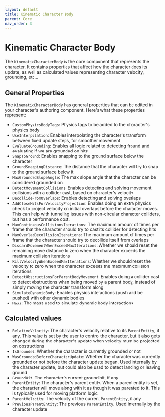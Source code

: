 ```yaml
---
layout: default
title: Kinematic Character Body
parent: Core
nav_order: 3
---
```


# Kinematic Character Body

The `KinematicCharacterBody` is the core component that represents the character. It contains properties that affect how the character does its update, as well as calculated values representing character velocity, grounding, etc...


## General Properties
The `KinematicCharacterBody` has general properties that can be edited in your character's authoring component. Here's what these properties represent:
- `CustomPhysicsBodyTags`: Physics tags to be added to the character's physics body
- `UseInterpolation`: Enables interpolating the character's transform between fixed update steps, for smoother movement
- `EvaluateGrounding`: Enables all logic related to detecting fround and evaluating if we are grounded on hits
- `SnapToGround`: Enables snapping to the ground surface below the character
- `GroundSnappingDistance`: The distance that the character will try to snap to the ground surface below it
- `MaxGroundedSlopeAngle`: The max slope angle that the character can be considered grounded on
- `DetectMovementCollisions`: Enables detecting and solving movement collisions with a collider cast, based on character's velocity
- `DecollideFromOverlaps`: Enables detecting and solving overlaps
- `AddCloseHitsForVelocityProjection`: Enables doing an extra physics check to project velocity on initial overlaps before the character moves. This can help with tunneling issues with non-circular character colliders, but has a performance cost.
- `MaxContinuousCollisionsIterations`: The maximum amount of times per frame that the character should try to cast its collider for detecting hits
- `MaxOverlapDecollisionIterations`: The maximum amount of times per frame that the character should try to decollide itself from overlaps
- `DiscardMovementWhenExceedMaxIterations`: Whether we should reset the remaining move distance to zero when the character exceeds the maximum collision iterations
- `KillVelocityWhenExceedMaxIterations`: Whether we should reset the velocity to zero when the character exceeds the maximum collision iterations
- `DetectObstructionsForParentBodyMovement`: Enables doing a collider cast to detect obstructions when being moved by a parent body, instead of simply moving the character transform along
- `SimulateDynamicBody`: Enables physics interactions (push and be pushed) with other dynamic bodies
- `Mass`: The mass used to simulate dynamic body interactions


## Calculated values
- `RelativeVelocity`: The character's velocity relative to its `ParentEntity`, if any. This value is set by the user to control the character, but it also gets changed during the character's update when velocity must be projected on obstructions
- `IsGrounded`: Whether the character is currently grounded or not
- `WasGroundedBeforeCharacterUpdate`: Whether the character was currently grounded or not before the character update began. Used internally by the character update, but could also be used to detect landing or leaving ground
- `GroundHit`: The character's current ground hit, if any
- `ParentEntity`: The character's parent entity. When a parent entity is set, the character will move along with it as though it was parented to it. This is typically used for moving platform logic
- `ParentVelocity`: The velocity of the current `ParentEntity`, if any
- `PreviousParentEntity`: The previous `ParentEntity`. Used internally by the character update